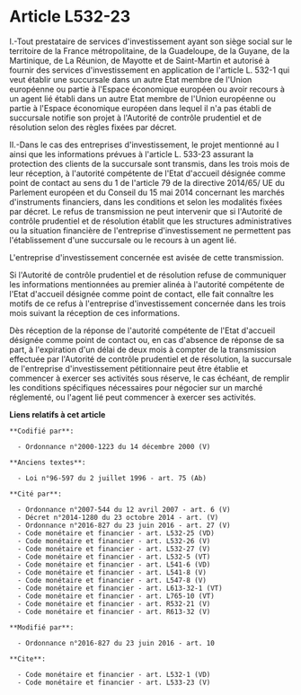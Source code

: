 # Article L532-23

I.-Tout prestataire de services d'investissement ayant son siège social sur le territoire de la France métropolitaine, de la
Guadeloupe, de la Guyane, de la Martinique, de La Réunion, de Mayotte et de Saint-Martin et autorisé à fournir des services
d'investissement en application de l'article L. 532-1 qui veut établir une succursale dans un autre Etat membre de l'Union
européenne ou partie à l'Espace économique européen ou avoir recours à un agent lié établi dans un autre Etat membre de
l'Union européenne ou partie à l'Espace économique européen dans lequel il n'a pas établi de succursale notifie son projet à
l'Autorité de contrôle prudentiel et de résolution selon des règles fixées par décret. 

II.-Dans le cas des entreprises d'investissement, le projet mentionné au I ainsi que les informations prévues à l'article L.
533-23 assurant la protection des clients de la succursale sont transmis, dans les trois mois de leur réception, à l'autorité
compétente de l'Etat d'accueil désignée comme point de contact au sens du 1 de l'article 79 de la directive 2014/65/ UE du
Parlement européen et du Conseil du 15 mai 2014 concernant les marchés d'instruments financiers, dans les conditions et selon
les modalités fixées par décret. Le refus de transmission ne peut intervenir que si l'Autorité de contrôle prudentiel et de
résolution établit que les structures administratives ou la situation financière de l'entreprise d'investissement ne
permettent pas l'établissement d'une succursale ou le recours à un agent lié. 

L'entreprise d'investissement concernée est avisée de cette transmission. 

Si l'Autorité de contrôle prudentiel et de résolution refuse de communiquer les informations mentionnées au premier alinéa à
l'autorité compétente de l'Etat d'accueil désignée comme point de contact, elle fait connaître les motifs de ce refus à
l'entreprise d'investissement concernée dans les trois mois suivant la réception de ces informations. 

Dès réception de la réponse de l'autorité compétente de l'Etat d'accueil désignée comme point de contact ou, en cas d'absence
de réponse de sa part, à l'expiration d'un délai de deux mois à compter de la transmission effectuée par l'Autorité de
contrôle prudentiel et de résolution, la succursale de l'entreprise d'investissement pétitionnaire peut être établie et
commencer à exercer ses activités sous réserve, le cas échéant, de remplir les conditions spécifiques nécessaires pour
négocier sur un marché réglementé, ou l'agent lié peut commencer à exercer ses activités.

**Liens relatifs à cet article**

	**Codifié par**:

	  - Ordonnance n°2000-1223 du 14 décembre 2000 (V)

	**Anciens textes**:

	  - Loi n°96-597 du 2 juillet 1996 - art. 75 (Ab)

	**Cité par**:

	  - Ordonnance n°2007-544 du 12 avril 2007 - art. 6 (V)
	  - Décret n°2014-1280 du 23 octobre 2014 - art. (V)
	  - Ordonnance n°2016-827 du 23 juin 2016 - art. 27 (V)
	  - Code monétaire et financier - art. L532-25 (VD)
	  - Code monétaire et financier - art. L532-26 (V)
	  - Code monétaire et financier - art. L532-27 (V)
	  - Code monétaire et financier - art. L532-5 (VT)
	  - Code monétaire et financier - art. L541-6 (VD)
	  - Code monétaire et financier - art. L541-8 (V)
	  - Code monétaire et financier - art. L547-8 (V)
	  - Code monétaire et financier - art. L613-32-1 (VT)
	  - Code monétaire et financier - art. L765-10 (VT)
	  - Code monétaire et financier - art. R532-21 (V)
	  - Code monétaire et financier - art. R613-32 (V)

	**Modifié par**:

	  - Ordonnance n°2016-827 du 23 juin 2016 - art. 10

	**Cite**:

	  - Code monétaire et financier - art. L532-1 (VD)
	  - Code monétaire et financier - art. L533-23 (V)
